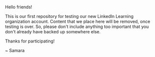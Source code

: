 Hello friends!

This is our first repository for testing our new LinkedIn Learning organization account.  Content that we place here will be removed, once testing is over. So, please don't include anything too important that you don't already have backed up somewhere else.

Thanks for participating!

~ Samara
